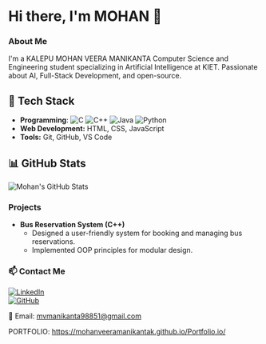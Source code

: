  
# Hi there, I'm MOHAN 👋
   
### About Me
I'm a KALEPU MOHAN VEERA MANIKANTA Computer Science and Engineering student specializing in Artificial Intelligence at KIET. Passionate about AI, Full-Stack Development, and open-source.
 
## 🚀 Tech Stack
- **Programming**: ![C](https://img.shields.io/badge/C-00599C?style=for-the-badge&logo=c&logoColor=white)
![C++](https://img.shields.io/badge/C++-00599C?style=for-the-badge&logo=cplusplus&logoColor=white)
![Java](https://img.shields.io/badge/Java-ED8B00?style=for-the-badge&logo=java&logoColor=white)
![Python](https://img.shields.io/badge/Python-3776AB?style=for-the-badge&logo=python&logoColor=white)
- **Web Development:** HTML, CSS, JavaScript
- **Tools:** Git, GitHub, VS Code

## 📊 GitHub Stats
![Mohan's GitHub Stats](https://github-readme-stats.vercel.app/api?username=mohanveeramanikantak&show_icons=true&theme=dark) 

### Projects
- **Bus Reservation System (C++)**
  - Designed a user-friendly system for booking and managing bus reservations.
  - Implemented OOP principles for modular design.
 
### 📫 Contact Me  
[![LinkedIn](https://img.shields.io/badge/LinkedIn-0A66C2?style=for-the-badge&logo=linkedin&logoColor=white)](https://www.linkedin.com/in/kalepu-mohan-veera-manikanta/)  
[![GitHub](https://img.shields.io/badge/GitHub-181717?style=for-the-badge&logo=github&logoColor=white)](https://github.com/mohanveeramanikantak) 

📧 Email: mvmanikanta98851@gmail.com

 PORTFOLIO: https://mohanveeramanikantak.github.io/Portfolio.io/


